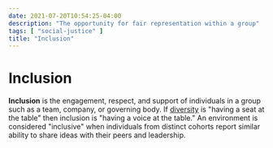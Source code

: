 ```yaml
---
date: 2021-07-20T10:54:25-04:00
description: "The opportunity for fair representation within a group"
tags: [ "social-justice" ]
title: "Inclusion"
---
```


# Inclusion

**Inclusion** is the engagement, respect, and support of individuals in a group such as a team, company, or governing body. If [diversity](diversity.md) is "having a seat at the table" then inclusion is "having a voice at the table." An environment is considered "inclusive" when individuals from distinct cohorts report similar ability to share ideas with their peers and leadership.
